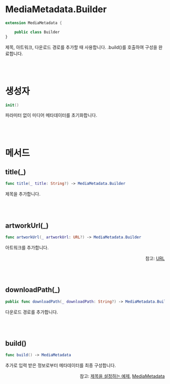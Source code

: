 # MediaMetadata.Builder

```swift
extension MediaMetadata {

    public class Builder
}
```
제목, 아트워크, 다운로드 경로를 추가할 때 사용합니다. .build()를 호출하여 구성을 완료합니다.

<br><br>
# 생성자
```swift
init()
```
파라미터 없이 미디어 메타데이터를 초기화합니다.

<br><br>
# 메서드

## title(_)
```swift
func title(_ title: String?) -> MediaMetadata.Builder
``` 
제목을 추가합니다.

<br><br>
## artworkUrl(_)
```swift
func artworkUrl(_ artworkUrl: URL?) -> MediaMetadata.Builder
``` 
아트워크를 추가합니다.
<div align="right">
참고: <a href="https://developer.apple.com/documentation/foundation/url">URL</a>
</div>

<br><br>
## downloadPath(_)
```swift
public func downloadPath(_ downloadPath: String?) -> MediaMetadata.Builder
``` 
다운로드 경로를 추가합니다.

<br><br>
## build()
```swift
func build() -> MediaMetadata
``` 
추가로 입력 받은 정보로부터 메타데이터를 최종 구성합니다.

<div align="right">
참고: <a href="../../how-to-use/home.md#제목을-설정하는-예제">제목을 설정하는 예제</a>, 
<a href="../../struct/media-metadata/home.md">MediaMetadata</a>
</div>
